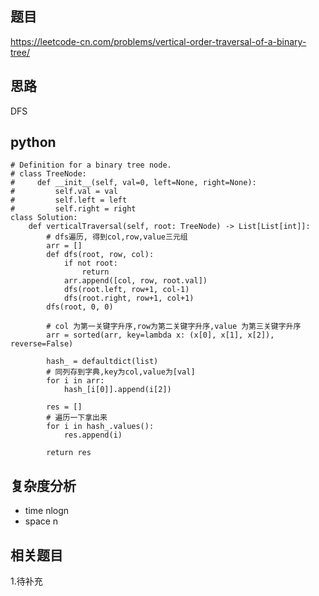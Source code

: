 ## 题目
https://leetcode-cn.com/problems/vertical-order-traversal-of-a-binary-tree/

## 思路
DFS

## python
```python3
# Definition for a binary tree node.
# class TreeNode:
#     def __init__(self, val=0, left=None, right=None):
#         self.val = val
#         self.left = left
#         self.right = right
class Solution:
    def verticalTraversal(self, root: TreeNode) -> List[List[int]]:
        # dfs遍历, 得到col,row,value三元组
        arr = []
        def dfs(root, row, col):
            if not root:
                return
            arr.append([col, row, root.val])
            dfs(root.left, row+1, col-1)
            dfs(root.right, row+1, col+1)
        dfs(root, 0, 0)

        # col 为第一关键字升序,row为第二关键字升序,value 为第三关键字升序
        arr = sorted(arr, key=lambda x: (x[0], x[1], x[2]), reverse=False)

        hash_ = defaultdict(list)
        # 同列存到字典,key为col,value为[val]
        for i in arr:
            hash_[i[0]].append(i[2])

        res = []
        # 遍历一下拿出来
        for i in hash_.values():
            res.append(i)

        return res
```

## 复杂度分析
* time nlogn
* space n 

## 相关题目
1.待补充
